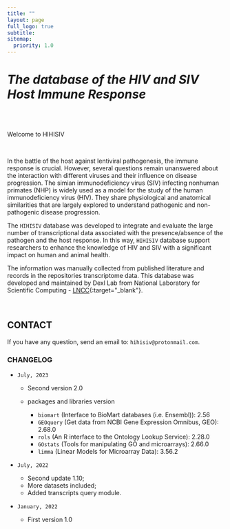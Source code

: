 ```yaml
---
title: ""
layout: page
full_logo: true
subtitle: 
sitemap:
  priority: 1.0
---
```


# *The database of the HIV and SIV Host Immune Response*


<br>
<br>
<p class="describe-text">Welcome to HIHISIV</p>

<br>

In the battle of the host against lentiviral pathogenesis, the immune response is crucial. However, several questions remain unanswered about the interaction with different viruses and their influence on disease progression. The simian immunodeficiency virus (SIV) infecting nonhuman primates (NHP) is widely used as a model for the study of the human immunodeficiency virus (HIV). They share physiological and anatomical similarities that are largely explored to understand pathogenic and non-pathogenic disease progression.

The `HIHISIV` database was developed to integrate and evaluate the large number of transcriptional data associated with the presence/absence of the pathogen and the host response. In this way, `HIHISIV` database support researchers to enhance the knowledge of HIV and SIV with a significant impact on human and animal health.

The information was manually collected from published literature and records in the repositories transcriptome data. This database was developed and maintained by Dexl Lab from National Laboratory for Scientific Computing - [LNCC](https://dexl.lncc.br){:target="_blank"}. 

<br>



## CONTACT

<!--
- Prof. Dr. Fábio Porto - Laboratório Nacional de Computação Científica (LNCC) Petrópolis, Brazil.

- Dr. Luiz M. Gadelha - Friedrich-Schiller-Universität Jena, Germany. 

- Dr. Marcelo Ribeiro-Alves - Fundação Osvaldo Cruz (Fiocruz), Rio de Janeiro, Brazil.

- Prof. Dr. Marcelo Soares - Universidade Federal do Rio de Janeiro (UFRJ), Brazil.

- Prof. Dr. Mirela D'Arc - Universidade Federal do Rio de Janeiro (UFRJ), Brazil.

- Dr. Raquel L. Costa - Laboratório Nacional de Computação Científica (LNCC) Petrópolis, Brazil.
-->

If you have any question, send an email to: `hihisiv@protonmail.com`.


### CHANGELOG

* `July, 2023`
  - Second version 2.0
  
  - packages and libraries version
    - `biomart` (Interface to BioMart databases (i.e. Ensembl)): 2.56
    - `GEOquery` (Get data from NCBI Gene Expression Omnibus, GEO): 2.68.0
    - `rols` (An R interface to the Ontology Lookup Service): 2.28.0
    - `GOstats` (Tools for manipulating GO and microarrays): 2.66.0
    - `limma` (Linear Models for Microarray Data): 3.56.2
    
  
* `July, 2022`
  - Second update 1.10;
  - More datasets included; 
  - Added transcripts query module.

* `January, 2022`
  - First version 1.0
 

<br>
<br>
